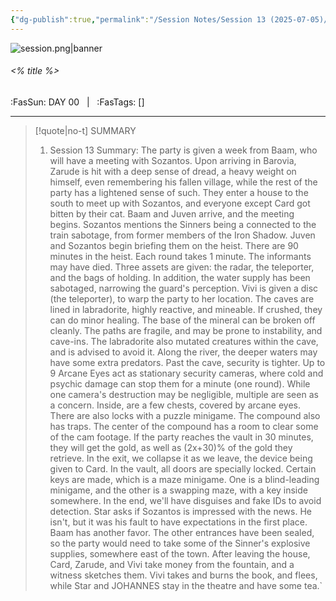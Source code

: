 ```yaml
---
{"dg-publish":true,"permalink":"/Session Notes/Session 13 (2025-07-05)/"}
---
```



![session.png|banner](/img/user/Assets/Images/Session.png)
###### <% title %>
<span class="sub2">:FasSun: DAY 00 &nbsp; | &nbsp; :FasTags: []</span>
___

> [!quote|no-t] SUMMARY
>1. Session 13 Summary:  The party is given a week from Baam, who will have a meeting with Sozantos. Upon arriving in Barovia, Zarude is hit with a deep sense of dread, a heavy weight on himself, even remembering his fallen village, while the rest of the party has a lightened sense of such.  They enter a house to the south to meet up with Sozantos, and everyone except Card got bitten by their cat. Baam and Juven arrive, and the meeting begins. Sozantos mentions the Sinners being a connected to the train sabotage, from former members of the Iron Shadow. Juven and Sozantos begin briefing them on the heist.  There are 90 minutes in the heist. Each round takes 1 minute. The informants may have died. Three assets are given: the radar, the teleporter, and the bags of holding. In addition, the water supply has been sabotaged, narrowing the guard's perception. Vivi is given a disc (the teleporter), to warp the party to her location. The caves are lined in labradorite, highly reactive, and mineable. If crushed, they can do minor healing. The base of the mineral can be broken off cleanly. The paths are fragile, and may be prone to instability, and cave-ins. The labradorite also mutated creatures within the cave, and is advised to avoid it. Along the river, the deeper waters may have some extra predators. Past the cave, security is tighter. Up to 9 Arcane Eyes act as stationary security cameras, where cold and psychic damage can stop them for a minute (one round). While one camera's destruction may be negligible, multiple are seen as a concern. Inside, are a few chests, covered by arcane eyes. There are also locks with a puzzle minigame. The compound also has traps. The center of the compound has a room to clear some of the cam footage. If the party reaches the vault in 30 minutes, they  will get the gold, as well as (2x+30)% of the gold they retrieve. In the exit, we collapse it as we leave, the device being given to Card. In the vault, all doors are specially locked. Certain keys are made, which is a maze minigame. One is a blind-leading minigame, and the other is a swapping maze, with a key inside somewhere.  In the end, we'll have disguises and fake IDs to avoid detection.  Star asks if Sozantos is impressed with the news. He isn't, but it was his fault to have expectations in the first place. Baam has another favor. The other entrances have been sealed, so the party would need to take some of the Sinner's explosive supplies, somewhere east of the town.  After leaving the house, Card, Zarude, and Vivi take money from the fountain, and a witness sketches them. Vivi takes and burns the book, and flees, while Star and JOHANNES stay in the theatre and have some tea.`

